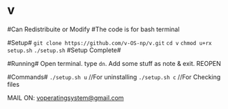 # v
#Can Redistribuite or Modify
#The code is for bash terminal


#Setup#
``git clone https://github.com/v-OS-np/v.git``
``cd v``
``chmod u+rx setup.sh``
``./setup.sh``
#Setup Complete#

#Running#
Open terminal.
type ``dn``.
Add some stuff as note & exit.
REOPEN

#Commands#
``./setup.sh u`` //For uninstalling
``./setup.sh c`` //For Checking files

MAIL ON:
voperatingsystem@gmail.com
